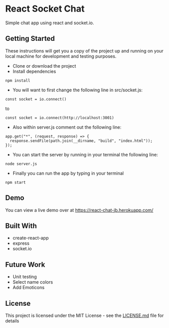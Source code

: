 # React Socket Chat

Simple chat app using react and socket.io.

## Getting Started

These instructions will get you a copy of the project up and running on your local machine for development and testing purposes.

* Clone or download the project
* Install dependencies
```
npm install
```

* You will want to first change the following line in src/socket.js:
```
const socket = io.connect()
```
to 
```
const socket = io.connect(http://localhost:3001)
```

* Also within server.js comment out the following line:
```
app.get("*", (request, response) => {
  response.sendFile(path.join(__dirname, "build", "index.html"));
});
```

* You can start the server by running in your terminal the following line:
```
node server.js
```

* Finally you can run the app by typing in your terminal
```
npm start
```

## Demo

You can view a live demo over at https://react-chat-jb.herokuapp.com/

## Built With

* create-react-app
* express
* socket.io

## Future Work

* Unit testing
* Select name colors
* Add Emoticons

## License

This project is licensed under the MIT License - see the [LICENSE.md](LICENSE.md) file for details
